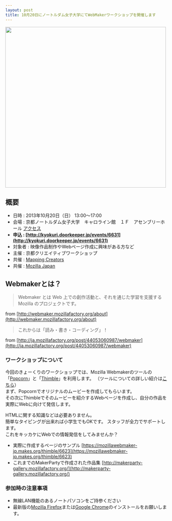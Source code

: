 ```yaml
---
layout: post
title: 10月20日にノートルダム女子大学にてWebMakerワークショップを開催します
---
```


<img style="width:500px;margin:auto" src="https://assets.mozillalabs.com/Brands-Logos/Webmaker/mozilla-webmaker_logo-wordmark_RGB.jpg" />

## 概要

- 日時 : 2013年10月20日（日） 13:00〜17:00
- 会場 : 京都ノートルダム女子大学　キャロライン館　１Ｆ　アセンブリーホール [アクセス](http://www.notredame.ac.jp/accessmap.html)
- __申込 : [http://kyokuri.doorkeeper.jp/events/6631](http://kyokuri.doorkeeper.jp/events/6631)__
- 対象者 : 映像作品制作やWebページ作成に興味がある方など
- 主催 : 京都クリエイティブワークショップ
- 共催 : [Mapping Creators](http://mappingcreators.tumblr.com)
- 共催 : [Mozilla Japan](http://www.mozilla.jp/)

## Webmakerとは？

> Webmaker とは Web 上での創作活動と、それを通じた学習を支援する Mozilla のプロジェクトです。

from [http://webmaker.mozillafactory.org/about](http://webmaker.mozillafactory.org/about)

> これからは「読み・書き・コーディング」！

from [http://ja.mozillafactory.org/post/44053060987/webmaker](http://ja.mozillafactory.org/post/44053060987/webmaker)

### ワークショップについて

今回のきょーくりのワークショップでは、Mozilla Webmakerのツールの「[Popcorn](https://popcorn.webmaker.org/)」と「[Thimble](https://thimble.webmaker.org/)」を利用します。  （ツールについての詳しい紹介は[こちら](http://webmaker.mozillafactory.org/post/58840197792/maker-party)）  
まず、Popcornでオリジナルのムービーを作成してもらいます。  
その次にThimbleでそのムービーを紹介するWebページを作成し、自分の作品を実際にWebに向けて発信します。  

HTMLに関する知識などは必要ありません。  
簡単なタイピングが出来れば小学生でもOKです。
スタッフが全力でサポートします。  
これをキッカケにWebでの情報発信をしてみませんか？  


- 実際に作成するページのサンプル [https://mozillawebmaker-jp.makes.org/thimble/6623](https://mozillawebmaker-jp.makes.org/thimble/6623)
- これまでのMakerPartyで作成された作品集 [http://makerparty-gallery.mozillafactory.org/](http://makerparty-gallery.mozillafactory.org/)

### 参加時の注意事項

- 無線LAN機能のあるノートパソコンをご持参ください
- 最新版の[Mozilla Firefox](http://www.mozilla.jp/firefox/)または[Google Chrome](http://www.google.com/intl/ja/chrome/browser/)のインストールをお願いします。

